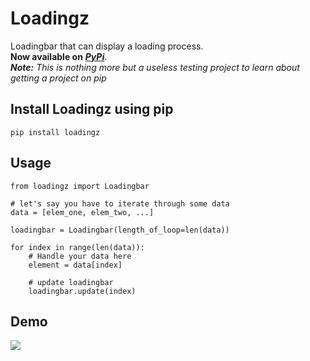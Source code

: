 # Loadingz
Loadingbar that can display a loading process.</br>
**Now available on** ***[PyPi](https://pypi.org/project/loadingz/)***.</br>
***Note:*** *This is nothing more but a useless testing project to learn about getting a project on pip*
## Install Loadingz using pip
```
pip install loadingz
```

## Usage
```
from loadingz import Loadingbar

# let's say you have to iterate through some data
data = [elem_one, elem_two, ...]

loadingbar = Loadingbar(length_of_loop=len(data))

for index in range(len(data)):
    # Handle your data here
    element = data[index]
    
    # update loadingbar 
    loadingbar.update(index)
```
## Demo
<img src="https://user-images.githubusercontent.com/60892381/95025533-acd7a800-068a-11eb-9537-b4ab7cfd536e.gif"></img>
